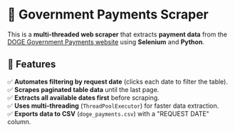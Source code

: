 # 🐶 Government Payments Scraper  

This is a **multi-threaded web scraper** that extracts **payment data** from the [DOGE Government Payments website](https://doge.gov/payments) using **Selenium** and **Python**.  

## **📌 Features**
✅ **Automates filtering by request date** (clicks each date to filter the table).  
✅ **Scrapes paginated table data** until the last page.  
✅ **Extracts all available dates first** before scraping.  
✅ **Uses multi-threading** (`ThreadPoolExecutor`) for faster data extraction.  
✅ **Exports data to CSV** (`doge_payments.csv`) with a "REQUEST DATE" column.  
